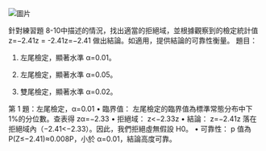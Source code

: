 ![圖片](https://github.com/user-attachments/assets/a84d77df-cdfa-4557-9883-ac96d435900c)

針對練習題 8-10中描述的情況，找出適當的拒絕域，並根據觀察到的檢定統計值 z=−2.41z = -2.41z=−2.41 做出結論。如適用，提供結論的可靠性衡量。
題目：
1.	左尾檢定，顯著水準 α=0.01。
   
2.	左尾檢定，顯著水準 α=0.05。
   
3.	雙尾檢定，顯著水準 α=0.02。

第 1 題：左尾檢定，α=0.01
•	臨界值： 左尾檢定的臨界值為標準常態分布中下 1%的分位數。查表得 zα=−2.33
•	拒絕域： z<−2.33z 
•	結論： z=−2.41z  落在拒絕域內（−2.41<−2.33）。因此，我們拒絕虛無假設 H0。
•	可靠性： p 值為 P(Z≤−2.41)≈0.008P，小於 α=0.01，結論高度可靠。

